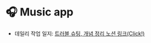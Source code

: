 # 🎧 Music app
- 데일리 작업 일지: [트러블 슈팅, 개념 정리 노션 링크(Click!)](https://kwoneunjee.notion.site/143b6a7ed2da80e8b5f3f9b921e7872e?pvs=4)

